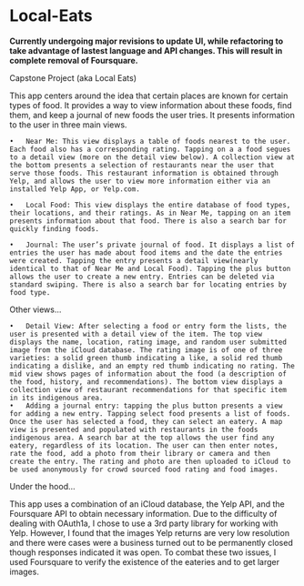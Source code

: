 # Local-Eats

**Currently undergoing major revisions to update UI, while refactoring to take advantage of lastest language and API changes. This will result in complete removal of Foursquare.**

Capstone Project (aka Local Eats)

This app centers around the idea that certain places are known for certain types of food. It provides a way to view information about these foods, find them, and keep a journal of new foods the user tries. It presents information to the user in three main views. 
	
	•	Near Me: This view displays a table of foods nearest to the user. Each food also has a corresponding rating. Tapping on a a food segues to a detail view (more on the detail view below). A collection view at the bottom presents a selection of restaurants near the user that serve those foods. This restaurant information is obtained through Yelp, and allows the user to view more information either via an installed Yelp App, or Yelp.com. 

	•	Local Food: This view displays the entire database of food types, their locations, and their ratings. As in Near Me, tapping on an item presents information about that food. There is also a search bar for quickly finding foods.

	•	Journal: The user’s private journal of food. It displays a list of entries the user has made about food items and the date the entries were created. Tapping the entry presents a detail view(nearly identical to that of Near Me and Local Food). Tapping the plus button allows the user to create a new entry. Entries can be deleted via standard swiping. There is also a search bar for locating entries by food type. 

	
Other views…

	•	Detail View: After selecting a food or entry form the lists, the user is presented with a detail view of the item. The top view displays the name, location, rating image, and random user submitted image from the iCloud database. The rating image is of one of three varieties: a solid green thumb indicating a like, a solid red thumb indicating a dislike, and an empty red thumb indicating no rating. The mid view shows pages of information about the food (a description of the food, history, and recommendations). The bottom view displays a collection view of restaurant recommendations for that specific item in its indigenous area.
	•	Adding a journal entry: tapping the plus button presents a view for adding a new entry. Tapping select food presents a list of foods. Once the user has selected a food, they can select an eatery. A map view is presented and populated with restaurants in the foods indigenous area. A search bar at the top allows the user find any eatery, regardless of its location. The user can then enter notes, rate the food, add a photo from their library or camera and then create the entry. The rating and photo are then uploaded to iCloud to be used anonymously for crowd sourced food rating and food images. 

Under the hood…

This app uses a combination of an iCloud database, the Yelp API, and the Foursquare API to obtain necessary information. Due to the difficulty of dealing with OAuth1a, I chose to use a 3rd party library for working with Yelp. However, I found that the images Yelp returns are very low resolution and there were cases were a business turned out to be permanently closed though responses indicated it was open. To combat these two issues, I used Foursquare to verify the existence of the eateries and to get larger images. 

